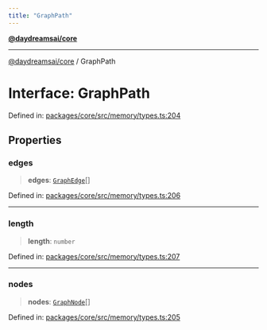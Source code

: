 ```yaml
---
title: "GraphPath"
---
```


[**@daydreamsai/core**](./api-reference.md)

***

[@daydreamsai/core](./api-reference.md) / GraphPath

# Interface: GraphPath

Defined in: [packages/core/src/memory/types.ts:204](https://github.com/dojoengine/daydreams/blob/cade502c379b7b9e103832026447c86310638fce/packages/core/src/memory/types.ts#L204)

## Properties

### edges

> **edges**: [`GraphEdge`](./GraphEdge.md)[]

Defined in: [packages/core/src/memory/types.ts:206](https://github.com/dojoengine/daydreams/blob/cade502c379b7b9e103832026447c86310638fce/packages/core/src/memory/types.ts#L206)

***

### length

> **length**: `number`

Defined in: [packages/core/src/memory/types.ts:207](https://github.com/dojoengine/daydreams/blob/cade502c379b7b9e103832026447c86310638fce/packages/core/src/memory/types.ts#L207)

***

### nodes

> **nodes**: [`GraphNode`](./GraphNode.md)[]

Defined in: [packages/core/src/memory/types.ts:205](https://github.com/dojoengine/daydreams/blob/cade502c379b7b9e103832026447c86310638fce/packages/core/src/memory/types.ts#L205)
